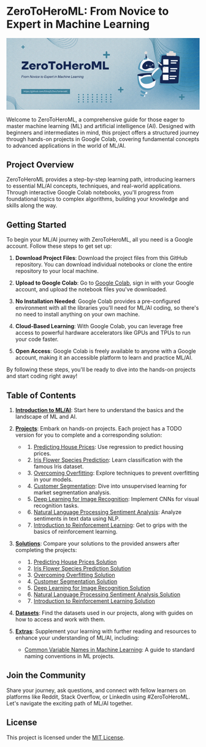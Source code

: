 # ZeroToHeroML: From Novice to Expert in Machine Learning

![ZeroToHeroML Banner](images/banner_home.gif)

Welcome to ZeroToHeroML, a comprehensive guide for those eager to master machine learning (ML) and artificial intelligence (AI). Designed with beginners and intermediates in mind, this project offers a structured journey through hands-on projects in Google Colab, covering fundamental concepts to advanced applications in the world of ML/AI.

## Project Overview

ZeroToHeroML provides a step-by-step learning path, introducing learners to essential ML/AI concepts, techniques, and real-world applications. Through interactive Google Colab notebooks, you'll progress from foundational topics to complex algorithms, building your knowledge and skills along the way.

## Getting Started

To begin your ML/AI journey with ZeroToHeroML, all you need is a Google account. Follow these steps to get set up:

1. **Download Project Files**: Download the project files from this GitHub repository. You can download individual notebooks or clone the entire repository to your local machine.

2. **Upload to Google Colab**: Go to [Google Colab](https://colab.research.google.com/), sign in with your Google account, and upload the notebook files you've downloaded.

3. **No Installation Needed**: Google Colab provides a pre-configured environment with all the libraries you'll need for ML/AI coding, so there's no need to install anything on your own machine.

4. **Cloud-Based Learning**: With Google Colab, you can leverage free access to powerful hardware accelerators like GPUs and TPUs to run your code faster.

5. **Open Access**: Google Colab is freely available to anyone with a Google account, making it an accessible platform to learn and practice ML/AI.

By following these steps, you'll be ready to dive into the hands-on projects and start coding right away!

## Table of Contents

1. **[Introduction to ML/AI](INTRODUCTION_TO_ML_AI.md)**: Start here to understand the basics and the landscape of ML and AI.
2. **[Projects](PROJECTS/)**: Embark on hands-on projects. Each project has a TODO version for you to complete and a corresponding solution:

   - 1. [Predicting House Prices](PROJECTS/01_Predicting_House_Prices.ipynb/): Use regression to predict housing prices.
   - 2. [Iris Flower Species Prediction](PROJECTS/02_Iris_Flower_Species_Prediction.ipynb/): Learn classification with the famous Iris dataset.
   - 3. [Overcoming Overfitting](PROJECTS/03_Overcoming_Overfitting.ipynb/): Explore techniques to prevent overfitting in your models.
   - 4. [Customer Segmentation](PROJECTS/04_Customer_Segmentation.ipynb/): Dive into unsupervised learning for market segmentation analysis.
   - 5. [Deep Learning for Image Recognition](PROJECTS/05_Deep_Learning_for_Image_Recognition.ipynb/): Implement CNNs for visual recognition tasks.
   - 6. [Natural Language Processing Sentiment Analysis](PROJECTS/06_Natural_Language_Processing_Sentiment_Analysis.ipynb/): Analyze sentiments in text data using NLP.
   - 7. [Introduction to Reinforcement Learning](PROJECTS/07_Introduction_to_Reinforcement_Learning.ipynb/): Get to grips with the basics of reinforcement learning.

3. **[Solutions](SOLUTIONS/)**: Compare your solutions to the provided answers after completing the projects:

   - 1. [Predicting House Prices Solution](SOLUTIONS/01_Predicting_House_Prices_Solution.ipynb/)
   - 2. [Iris Flower Species Prediction Solution](SOLUTIONS/02_Iris_Flower_Species_Prediction_Solution.ipynb/)
   - 3. [Overcoming Overfitting Solution](SOLUTIONS/03_Overcoming_Overfitting_Solution.ipynb/)
   - 4. [Customer Segmentation Solution](SOLUTIONS/04_Customer_Segmentation_Solution.ipynb/)
   - 5. [Deep Learning for Image Recognition Solution](SOLUTIONS/05_Deep_Learning_for_Image_Recognition_Solution.ipynb/)
   - 6. [Natural Language Processing Sentiment Analysis Solution](SOLUTIONS/06_Natural_Language_Processing_Sentiment_Analysis_Solution.ipynb/)
   - 7. [Introduction to Reinforcement Learning Solution](SOLUTIONS/07_Introduction_to_Reinforcement_Learning_Solution.ipynb/)

4. **[Datasets](DATASETS/)**: Find the datasets used in our projects, along with guides on how to access and work with them.

5. **[Extras](EXTRAS/)**: Supplement your learning with further reading and resources to enhance your understanding of ML/AI, including:
   - [Common Variable Names in Machine Learning](EXTRAS/COMMON_VARIABLES_IN_ML.md): A guide to standard naming conventions in ML projects.

## Join the Community

Share your journey, ask questions, and connect with fellow learners on platforms like Reddit, Stack Overflow, or LinkedIn using #ZeroToHeroML. Let's navigate the exciting path of ML/AI together.

## License

This project is licensed under the [MIT License](LICENSE).
